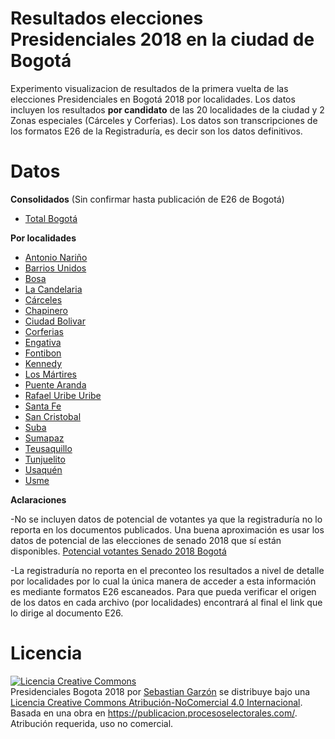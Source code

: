 # Resultados elecciones Presidenciales 2018 en la ciudad de Bogotá

Experimento visualizacion de resultados de la primera vuelta de las elecciones Presidenciales en Bogotá 2018 por localidades. 
Los datos incluyen los resultados **por candidato** de las 20 localidades de la ciudad y 2 Zonas especiales (Cárceles y Corferias). Los datos son transcripciones de los formatos E26 de la Registraduría, es decir son los datos definitivos.

# Datos

**Consolidados** (Sin confirmar hasta publicación de E26 de Bogotá)

* [Total Bogotá](Bogota/Votacion_Bogota_Unificada.csv)

**Por localidades**

* [Antonio Nariño](localidades/Votaciones_localidades/ANTONIO_NARINO_OK.csv)
* [Barrios Unidos](localidades/Votaciones_localidades/BARRIOS_UNIDOS_OK.csv)
* [Bosa](localidades/Votaciones_localidades/BOSA_OK.csv)
* [La Candelaria](localidades/Votaciones_localidades/CANDELARIA_OK.csv)
* [Cárceles](localidades/Votaciones_localidades/CARCELES_OK.csv)
* [Chapinero](localidades/Votaciones_localidades/CHAPINERO_OK.csv)
* [Ciudad Bolivar](localidades/Votaciones_localidades/CIUDAD_BOLIVAR_OK.csv)
* [Corferias](localidades/Votaciones_localidades/CORFERIAS_OK.csv)
* [Engativa](localidades/Votaciones_localidades/ENGATIVA_OK.csv)
* [Fontibon](localidades/Votaciones_localidades/FONTIBON_OK.csv)
* [Kennedy](localidades/Votaciones_localidades/KENNEDY_OK.csv)
* [Los Mártires](localidades/Votaciones_localidades/MARTIRES_OK.csv)
* [Puente Aranda](localidades/Votaciones_localidades/PUENTE_ARANDA_OK.csv)
* [Rafael Uribe Uribe](localidades/Votaciones_localidades/RAFAEL_URIBE_URIBE_OK.csv)
* [Santa Fe](localidades/Votaciones_localidades/SANTA_FE_OK.csv)
* [San Cristobal](localidades/Votaciones_localidades/SAN_CRISTOBAL_OK.csv)
* [Suba](localidades/Votaciones_localidades/SUBA_OK.csv)
* [Sumapaz](localidades/Votaciones_localidades/SUMAPAZ_OK.csv)
* [Teusaquillo](localidades/Votaciones_localidades/TEUSAQUILLO_OK.csv)
* [Tunjuelito](localidades/Votaciones_localidades/TUNJUELITO_OK.csv)
* [Usaquén](localidades/Votaciones_localidades/USAQUEN_OK.csv)
* [Usme](localidades/Votaciones_localidades/USME_OK.csv)

**Aclaraciones**

-No se incluyen datos de potencial de votantes ya que la registraduría no lo reporta en los documentos publicados. Una buena aproximación es usar los datos de potencial de las elecciones de senado 2018 que sí están disponibles. [Potencial votantes Senado 2018 Bogotá](https://github.com/SbastianGarzon/BogotaSen2018/blob/master/Bogota/Participacion_bogota.csv)

-La registraduría no reporta en el preconteo los resultados a nivel de detalle por localidades por lo cual la única manera
de acceder a esta información es mediante formatos E26 escaneados. Para que pueda verificar el origen de los datos en cada archivo (por localidades) encontrará al final el link que lo dirige al documento E26.

# Licencia

<a rel="license" href="http://creativecommons.org/licenses/by-nc/4.0/"><img alt="Licencia Creative Commons" style="border-width:0" src="https://i.creativecommons.org/l/by-nc/4.0/88x31.png" /></a><br /><span xmlns:dct="http://purl.org/dc/terms/" href="http://purl.org/dc/dcmitype/Dataset" property="dct:title" rel="dct:type">Presidenciales Bogota 2018</span> por <a xmlns:cc="http://creativecommons.org/ns#" href="https://github.com/SbastianGarzon/BogotaSen2018" property="cc:attributionName" rel="cc:attributionURL">Sebastian Garzón</a> se distribuye bajo una <a rel="license" href="http://creativecommons.org/licenses/by-nc/4.0/">Licencia Creative Commons Atribución-NoComercial 4.0 Internacional</a>.<br />Basada en una obra en <a xmlns:dct="http://purl.org/dc/terms/" href="http://eleccionescolombia.co/public_html/index.html#/" rel="dct:source">https://publicacion.procesoselectorales.com/</a>.
Atribución requerida, uso no comercial.


